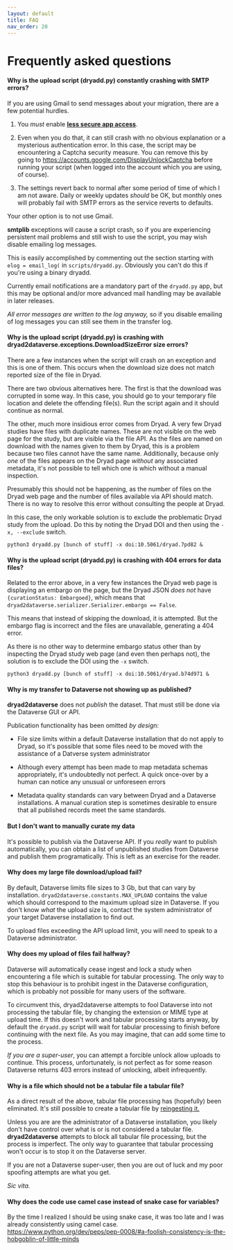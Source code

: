 ```yaml
---
layout: default
title: FAQ
nav_order: 20
---
```

# Frequently asked questions

#### **Why is the upload script (dryadd.py) constantly crashing with SMTP errors?**

If you are using Gmail to send messages about your migration, there are a few potential hurdles.

1. You *must* enable [**less secure app access**](https://support.google.com/accounts/answer/6010255?hl=en).

2. Even when you do that, it can still crash with no obvious explanation or a mysterious authentication error. In this case, the script may be encountering a Captcha security measure. You can remove this by going to <https://accounts.google.com/DisplayUnlockCaptcha> before running your script (when logged into the account which you are using, of course).

3. The settings revert back to normal after some period of time of which I am not aware. Daily or weekly updates *should* be OK, but monthly ones will probably fail with SMTP errors as the service reverts to defaults.

Your other option is to not use Gmail.

**smtplib** exceptions will cause a script crash, so if you are experiencing persistent mail problems and still wish to use the script, you may wish disable emailing log messages.

This is easily accomplished by commenting out the section starting with `elog = email_log(` in `scripts/dryadd.py`. Obviously you can't do this if you're using a binary dryadd.

Currently email notifications are a mandatory part of the `dryadd.py` app, but this may be optional and/or more advanced mail handling may be available in later releases.

_All error messages are written to the log anyway,_ so if you disable emailing of log messages you can still see them in the transfer log.

#### **Why is the upload script (dryadd.py) is crashing with dryad2dataverse.exceptions.DownloadSizeError size errors?**

There are a few instances when the script will crash on an exception and this is one of them. This occurs when the download size does not match reported size of the file in Dryad.

There are two obvious alternatives here. The first is that the download was corrupted in some way. In this case, you should go to your temporary file location and delete the offending file(s). Run the script again and it should continue as normal.

The other, much more insidious error comes from Dryad. A very few Dryad studies have files with duplicate names. These are not visible on the web page for the study, but are visible via the file API. As the files are named on download with the names given to them by Dryad, this is a problem because two files cannot have the same name. Additionally, because only *one* of the files appears on the Dryad page *without* any associated metadata, it's not possible to tell which one is which without a manual inspection.

Presumably this should not be happening, as the number of files on the Dryad web page and the number of files available via API should match. There is no way to resolve this error without consulting the people at Dryad.

In this case, the only workable solution is to exclude the problematic Dryad study from the upload. Do this by noting the Dryad DOI and then using the `-x, --exclude` switch.

`python3 dryadd.py [bunch of stuff] -x doi:10.5061/dryad.7pd82 &`


#### **Why is the upload script (dryadd.py) is crashing with 404 errors for data files?**

Related to the error above, in a very few instances the Dryad web page is displaying an embargo on the page, but the Dryad JSON *does not* have `{curationStatus: Embargoed}`, which means that `dryad2dataverse.serializer.Serializer.embargo == False`.

This means that instead of skipping the download, it is attempted. But the embargo flag is incorrect and the files are unavailable, generating a 404 error. 

As there is no other way to determine embargo status other than by inspecting the Dryad study web page (and even then perhaps not), the solution is to exclude the DOI using the `-x` switch.

`python3 dryadd.py [bunch of stuff] -x doi:10.5061/dryad.b74d971 &`

#### **Why is my transfer to Dataverse not showing up as published?**

**dryad2dataverse** does not _publish_ the dataset. That must still be done via the Dataverse GUI or API. 

Publication functionality has been omitted _by design_:

* File size limits within a default Dataverse installation that do not apply to Dryad, so it's possible that some files need to be moved with the assistance of a Datverse system administrator

* Although every attempt has been made to map metadata schemas appropriately, it's undoubtedly not perfect. A quick once-over by a human can notice any unusual or unforeseen errors

* Metadata quality standards can vary between Dryad and a Dataverse installations. A manual curation step is sometimes desirable to ensure that all published records meet the same standards.

#### **But I don't want to manually curate my data**

It's possible to publish via the Dataverse API. If you *really* want to publish automatically, you can obtain a list of unpublished studies from Dataverse and publish them programatically. This is left as an exercise for the reader.

#### **Why does my large file download/upload fail?**

By default, Dataverse limits file sizes to 3 Gb, but that can vary by installation. `dryad2dataverse.constants.MAX_UPLOAD` contains the value which should correspond to the maximum upload size in Dataverse. If you don't know *what* the upload size is, contact the system administrator of your target Dataverse installation to find out.

To upload files exceeding the API upload limit, you will need to speak to a Dataverse administrator.

#### **Why does my upload of files fail halfway?**

Dataverse will automatically cease ingest and lock a study when encountering a file which is suitable for tabular processing. The only way to stop this behaviour is to prohibit ingest in the Dataverse configuration, which is probably not possible for many users of the software.

To circumvent this, dryad2dataverse attempts to fool Dataverse into not processing the tabular file, by changing the extension or MIME type at upload time. If this doesn't work and tabular processing starts anyway, by default the `dryadd.py` script will wait for tabular processing to finish before continuing with the next file. As you may imagine, that can add some time to the process.

*If you are a super-user*, you can attempt a forcible unlock allow uploads to continue. This process, unfortunately, is not perfect as for some reason Dataverse returns 403 errors instead of unlocking, albeit infrequently.

#### **Why is a file which should not be a tabular file a tabular file?**

As a direct result of the above, tabular file processing has (hopefully) been eliminated. It's still possible to create a tabular file by [reingesting it.](https://guides.dataverse.org/en/latest/api/native-api.html#reingest-a-file "Reingest via API")

Unless you are are the administrator of a Dataverse installation, you likely don't have control over what is or is not considered a tabular file. **dryad2dataverse** attempts to block all tabular file processing, but the process is imperfect. The only way to guarantee that tabular processing won't occur is to stop it on the Dataverse server.

If you are not a Dataverse super-user, then you are out of luck and my poor spoofing attempts are what you get.

 _Sic vita._

#### **Why does the code use camel case instead of snake case for variables?**

By the time I realized I should be using snake case, it was too late and I was already consistently using camel case. <https://www.python.org/dev/peps/pep-0008/#a-foolish-consistency-is-the-hobgoblin-of-little-minds>
